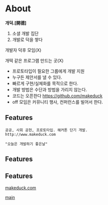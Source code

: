 
About
=====

__개덕.[開德]__

1. 소셜 개발 집단
2. 개발로 덕을 쌓다

개발자 덕후 모임(X)

개떡 같은 프로그램 만드는 곳(X)

- 프로토타입이 필요한 그룹에게 개발 지원
- 누구든 제안서를 낼 수 있다.
- 빠르게 구현/실체화를 목적으로 한다.
- 개발 방법은 수단과 방법을 가리지 않는다.
- 코드는 오픈한다 https://github.com/makeduck
- off 모임은 커뮤니티 행사, 컨퍼런스를 빌어서 한다.

Features
--------

	공공, 사회 공헌, 프로토타입. 해커톤 단기 개발.
	http://www.makeduck.com
	
    "오늘은 개발하기 좋은날"
    
Features
--------


Features
--------
    
[makeduck.com][makeduck]

[main][makeduck]

[makeduck]: http://makeduck.com
